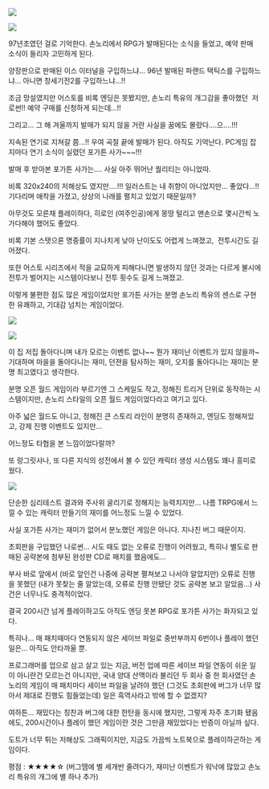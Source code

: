 ![](./0.jpg)

![](./1.jpg)

97년초였던 걸로 기억한다. 손노리에서 RPG가 발매된다는 소식을 들었고, 예약 판매 소식이 들리자 고민하게 된다.

양장판으로 판매된 이스 이터널을 구입하느냐... 96년 발매된 파랜드 택틱스를 구입하느냐... 아니면 창세기전2를 구입하느냐...!!

조금 망설였지만 어스토를 비록 엔딩은 못봤지만, 손노리 특유의 개그감을 좋아했던  저로썬!! 예약 구매를 신청하게 되는데...!!

그리고... 그 해 겨울까지 발매가 되지 않을 거란 사실을 꿈에도 몰랐다....으....!!!

지속된 연기로 지쳐갈 쯤...!! 우여 곡절 끝에 발매가 된다. 아직도 기억난다. PC게임 잡지마다 연기 소식이 실렸던 포가튼 사가~~~!!!

발매 후 받아본 포가튼 사가는.... 사실 아주 뛰어난 퀄리티는 아니었따.

비록 320x240의 저해상도 였지만....!!! 일러스트는 내 취향이 아니었지만... 좋았다...!! 기다리며 애착을 가졌고, 상상의 나래를 펼치고 있었기 때문일까?

아무것도 모른채 플레이하다, 히로인 (여주인공)에게 몽땅 털리고 맨손으로 몇시간씩 노가다해야 했어도 좋았다.

비록 기본 스탯으론 명중률이 지나치게 낮아 난이도도 어렵게 느껴졌고,  전투시간도 길어졌다. 

또한 어스토 시리즈에서 적을 교묘하게 피해다니면 발생하지 않던 것과는 다르게 불시에 전투가 벌어지는 시스템이다보니 전투 횟수도 길게 느껴졌고.

이렇게 불편한 점도 많은 게임이었지만 포가튼 사가는 분명 손노리 특유의 센스로 구현한 유쾌하고, 기대감 넘치는 게임이었다.

![](./2.jpg)

![](./3.jpg)

이 집 저집 돌아다니며 내가 모르는 이벤트 없나~~ 뭔가 재미난 이벤트가 있지 않을까~ 기대하며 마을을 돌아다니는 재미, 던젼을 탐사하는 재미, 오지를 돌아다니는 재미는 분명 최고였다고 생각한다.

분명 오픈 월드 게임이라 부르기엔 그 스케일도 작고, 정해진 트리거 단위로 동작하는 시스템이지만, 손노리 스타일의 오픈 월드 게임이었다라고 여기고 있다.

아주 넓은 월드도 아니고, 정해진 큰 스토리 라인이 분명히 존재하고, 엔딩도 정해져있고, 강제 진행 이벤트도 있지만...

어느정도 타협을 본 느낌이었다랄까?

또 랑그릿사나, 또 다른 지식의 성전에서 볼 수 있던 캐릭터 생성 시스템도 꽤나 흥미로웠다.

![](./4.jpg)

단순한 심리테스트 결과와 주사위 굴리기로 정해지는 능력치지만... 나름 TRPG에서 느낄 수 있는 캐릭터 만들기의 재미를 어느정도 느낄 수 있었다.

사실 포가튼 사가는 재미가 없어서 분노했던 게임은 아니다. 지나친 버그 때문이지.

초회판을 구입했던 나로썬... 시도 때도 없는 오류로 진행이 어려웠고, 특히나 별도로 판매된 공략본에 첨부된 완성판 CD로 패치를 했음에도...

부사 바로 앞에서 (바로 앞인건 나중에 공략본 펼쳐보고 나서야 알았지만) 오류로 진행을 못했던 (내가 못찾는 줄 알았는데, 오류로 진행 안됐단 것도 공략본 보고 알았음...) 사건은 너무나도 충격적이었다.

결국 200시간 넘게 플레이하고도 아직도 엔딩 못본 RPG로 포가튼 사가는 화자되고 있다.

특히나... 매 패치때마다 연동되지 않은 세이브 파일로 중반부까지 6번이나 플레이 했던 일은... 아직도 안타까울 뿐.

프로그래머를 업으로 삼고 살고 있는 지금, 버전 업에 따른 세이브 파일 연동이 쉬운 일이 아니란건 모르는건 아니지만, 국내 양대 산맥이라 불리던 두 회사 중 한 회사였던 손노리의 게임이 매 패치마다 세이브 파일을 날려야 했던 (그것도 초회판에 버그가 너무 많아서 제대로 진행도 힘들었는데) 일은 흑역사라고 밖에 할 수 없겠지?

여하튼... 재밌다는 칭찬과 버그에 대한 한탄을 동시에 했지만, 그렇게 자주 초기화 됐음에도, 200시간이나 플레이 했던 게임이란 것은 그만큼 재밌었다는 반증이 아닐까 싶다.

도트가 너무 튀는 저해상도 그래픽이지만, 지금도 가끔씩 노트북으로 플레이하곤하는 게임이다.

평점 : ★★★★☆ (버그땜에 별 세개반 줄려다가, 재미난 이벤트가 워낙에 많았고 손노리 특유의 개그에 별 하나 추가)

